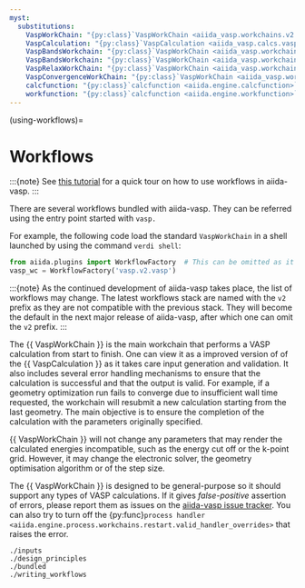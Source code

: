 ```yaml
---
myst:
  substitutions:
    VaspWorkChain: "{py:class}`VaspWorkChain <aiida_vasp.workchains.v2.vasp.VaspWorkChain>`"
    VaspCalculation: "{py:class}`VaspCalculation <aiida_vasp.calcs.vasp.VaspCalculation>`"
    VaspBandsWorkchain: "{py:class}`VaspWorkChain <aiida_vasp.workchains.v2.bands.VaspBandsWorkchain>`"
    VaspBandsWorkchain: "{py:class}`VaspWorkChain <aiida_vasp.workchains.v2.bands.VaspBandsWorkchain>`"
    VaspRelaxWorkChain: "{py:class}`VaspWorkChain <aiida_vasp.workchains.v2.relax.VaspRelaxWorkChain>`"
    VaspConvergenceWorkChain: "{py:class}`VaspWorkChain <aiida_vasp.workchains.v2.converge.VaspConvergenceWorkChain>`"
    calcfunction: "{py:class}`calcfunction <aiida.engine.calcfunction>`"
    workfunction: "{py:class}`calcfunction <aiida.engine.workfunction>`"
---
```


(using-workflows)=

# Workflows

:::{note}
See [this tutorial](#silicon_sp_tutorial) for a quick tour on how to use workflows in aiida-vasp.
:::

There are several workflows bundled with aiida-vasp. They can be referred using the entry point started with `vasp.`

For example, the following code load the standard `VaspWorkChain` in a shell launched by using the command `verdi shell`:

```python
from aiida.plugins import WorkflowFactory  # This can be omitted as it is imported by default with verdi shell
vasp_wc = WorkflowFactory('vasp.v2.vasp')
```

:::{note}
As the continued development of aiida-vasp takes place, the list of workflows may change. The latest workflows stack
are named with the `v2` prefix as they are not compatible with the previous stack.
They will become the default in the next major release of aiida-vasp, after which one can omit the `v2` prefix.
:::

The {{ VaspWorkChain }} is the main workchain that performs a VASP calculation from start to finish.
One can view it as a improved version of of the {{ VaspCalculation }} as it takes care input generation and validation.
It also includes several error handling mechanisms to ensure that the calculation is successful and that the output is valid.
For example, if a geometry optimization run fails to converge due to insufficient wall time requested, the workchain will resubmit a new calculation starting from the last geometry.
The main objective is to ensure the completion of the calculation with the parameters originally specified.

{{ VaspWorkChain }} will not change any parameters that may render the calculated energies incompatible, such as the energy cut off or the k-point grid. However, it may change the electronic solver,
the geometry optimisation algorithm or of the step size.

The {{ VaspWorkChain }} is designed to be general-purpose so it should support any types of VASP calculations.
If it gives *false-positive* assertion of errors, please report them as issues on the [aiida-vasp issue tracker](https://github.com/aiida-vasp/aiida-vasp/issues).
You can also try to turn off the {py:func}`process handler <aiida.engine.process.workchains.restart.valid_handler_overrides>` that raises the error.

```{toctree}
./inputs
./design_principles
./bundled
./writing_workflows
```


[vasp]: https://www.vasp.at
